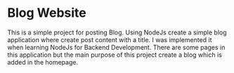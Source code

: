 # Blog Website

This is a simple project for posting Blog. Using NodeJs create a simple blog application where create post content with a title. I was implemented it when learning NodeJs for Backend Development. There are some pages in this application but the main purpose of this project create a blog which is added in the homepage.

